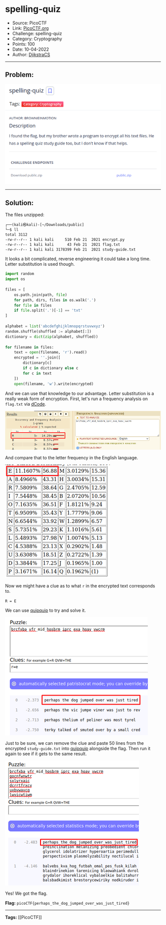 # spelling-quiz
* Source: PicoCTF
* Link: [PicoCTF.org](https://picoctf.org/)
* Challenge: spelling-quiz
* Category: Cryptography
* Points: 100
* Date: 10-04-2022
* Author: [DjikstraCS](https://github.com/DjikstraCS)

---
## Problem:
![](./attachments/Pasted%20image%2020220410220351.png)

---
## Solution:
The files unzipped:

```console
┌──(kali㉿kali)-[~/Downloads/public]
└─$ ll
total 3112
-rw-r--r-- 1 kali kali     510 Feb 21  2021 encrypt.py
-rw-r--r-- 1 kali kali      43 Feb 21  2021 flag.txt
-rw-r--r-- 1 kali kali 3178399 Feb 21  2021 study-guide.txt
```

It looks a bit complicated, reverse engineering it could take a long time. Letter substitution is used though. 

```py
import random
import os

files = [
    os.path.join(path, file)
    for path, dirs, files in os.walk('.')
    for file in files
    if file.split('.')[-1] == 'txt'
]

alphabet = list('abcdefghijklmnopqrstuvwxyz')
random.shuffle(shuffled := alphabet[:])
dictionary = dict(zip(alphabet, shuffled))

for filename in files:
    text = open(filename, 'r').read()
    encrypted = ''.join([
        dictionary[c]
        if c in dictionary else c
        for c in text
    ])
    open(filename, 'w').write(encrypted)
```

And we can use that knowledge to our advantage. Letter substitution is a really weak form of encryption. First, let's run a frequency analysis on `flag.txt` via [dCode](https://www.dcode.fr/en).

![](./attachments/Pasted%20image%2020220410221732.png)

And compare that to the letter frequency in the English language.

![](./attachments/Pasted%20image%2020220410224709.png)

Now we might have a clue as to what `r` in the encrypted text corresponds to.

`R = E`

We can use [quipquip](https://www.quipqiup.com/) to try and solve it.

![](./attachments/Pasted%20image%2020220410223045.png)

Just to be sure, we can remove the clue and paste 50 lines from the encrypted `study-guide.txt` into [quipquip](https://www.quipqiup.com/) alongside the flag. Then run it again to see if it gets to the same result.

![](./attachments/Pasted%20image%2020220410224046.png)

Yes! We got the flag.

**Flag:** `picoCTF{perhaps_the_dog_jumped_over_was_just_tired}`

---
**Tags:** [[PicoCTF]]